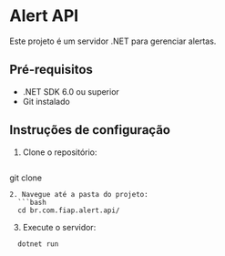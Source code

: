 # Alert API

Este projeto é um servidor .NET para gerenciar alertas.

## Pré-requisitos

- .NET SDK 6.0 ou superior
- Git instalado

## Instruções de configuração

1. Clone o repositório:
   ```bash
  git clone <URL-do-repositorio>
```
2. Navegue até a pasta do projeto:
  ```bash
  cd br.com.fiap.alert.api/
```
3. Execute o servidor:
```bash
  dotnet run
```